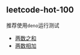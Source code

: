 ## leetcode-hot-100

推荐使用`deno`运行测试

- [两数之和](https://github.com/tohsaka888/leetcode-hot-100/tree/master/two-sum)
- [两数相加](add-two-numbers/index.ts)
